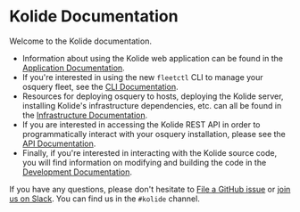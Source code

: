 Kolide Documentation
====================

Welcome to the Kolide documentation.

- Information about using the Kolide web application can be found in the [Application Documentation](./application/README.md).
- If you're interested in using the new `fleetctl` CLI to manage your osquery fleet, see the [CLI Documentation](./cli/README.md).
- Resources for deploying osquery to hosts, deploying the Kolide server, installing Kolide's infrastructure dependencies, etc. can all be found in the [Infrastructure Documentation](./infrastructure/README.md).
- If you are interested in accessing the Kolide REST API in order to programmatically interact with your osquery installation, please see the [API Documentation](./api/README.md).
- Finally, if you're interested in interacting with the Kolide source code, you will find information on modifying and building the code in the [Development Documentation](./development/README.md).

If you have any questions, please don't hesitate to [File a GitHub issue](https://github.com/kolide/fleet/issues) or [join us on Slack](https://osquery-slack.herokuapp.com/). You can find us in the `#kolide` channel.
